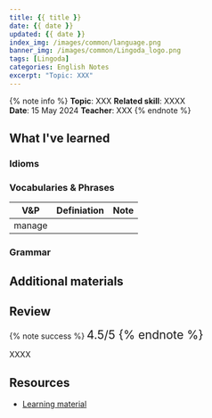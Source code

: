 ```yaml
---
title: {{ title }}
date: {{ date }}
updated: {{ date }}
index_img: /images/common/language.png
banner_img: /images/common/Lingoda_logo.png
tags: [Lingoda]
categories: English Notes
excerpt: "Topic: XXX"
---
```


{% note info %}
**Topic**: XXX
**Related skill**: XXXX  
**Date**: 15 May 2024
**Teacher**: XXX
{% endnote %}

## What I've learned

### Idioms

### Vocabularies & Phrases

|  V&P   | Definiation | Note  |
| :----: | :---------: | :---: |
| manage |             |       |

### Grammar


## Additional materials


## Review

{% note success %}
<span style="font-size:1.5em;">
4.5/5
<span>
{% endnote %}

XXXX

## Resources
- [Learning material]()
